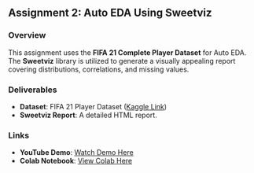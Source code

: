 ## **Assignment 2: Auto EDA Using Sweetviz**

### **Overview**

This assignment uses the **FIFA 21 Complete Player Dataset** for Auto EDA. The **Sweetviz** library is utilized to generate a visually appealing report covering distributions, correlations, and missing values.

### **Deliverables**

- **Dataset**: FIFA 21 Player Dataset ([Kaggle Link](https://www.kaggle.com/stefanoleone992/fifa-21-complete-player-dataset))
- **Sweetviz Report**: A detailed HTML report.

### **Links**

- **YouTube Demo**: [Watch Demo Here](https://youtube.com/your-demo-link)
- **Colab Notebook**: [View Colab Here](https://colab.research.google.com/your-colab-link)
